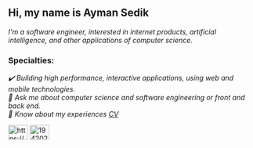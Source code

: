 ## Hi, my name is Ayman Sedik
<i>I'm a software engineer, interested in internet products, artificial intelligence, and other applications of computer science.</i>

### Specialties: 
<i>✔️ Building high performance, interactive applications, using web and mobile technologies.</i><br>
<i>💬 Ask me about computer science and software engineering or front and back end.</i><br>
<i>📄 Know about my experiences [CV](https://drive.google.com/file/d/1b4JBgEe8vsmuTgwoIxrM5tRfibEV4Vih/view?usp=sharing)</i>

 <a href="https://www.linkedin.com/in/ayman-sedik/" target="blank"><img align="center" src="https://raw.githubusercontent.com/rahuldkjain/github-profile-readme-generator/master/src/images/icons/Social/linked-in-alt.svg" alt="https://www.linkedin.com/in/ayman-sedik/" height="30" width="40" /></a>
<a href="https://stackoverflow.com/users/17209655/ayman-99?tab=profile" target="blank"><img align="center" src="https://raw.githubusercontent.com/rahuldkjain/github-profile-readme-generator/master/src/images/icons/Social/stack-overflow.svg" alt="19420215" height="30" width="40" /></a>




